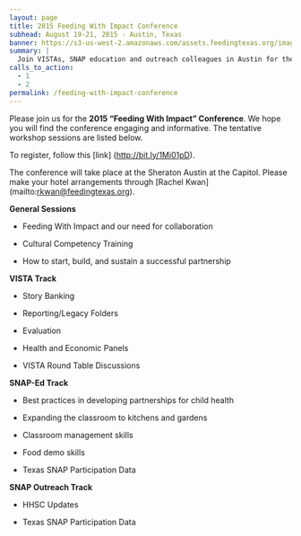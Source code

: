 ```yaml
---
layout: page
title: 2015 Feeding With Impact Conference
subhead: August 19-21, 2015 - Austin, Texas
banner: https://s3-us-west-2.amazonaws.com/assets.feedingtexas.org/images/banners/banner-02.jpg
summary: |
  Join VISTAs, SNAP education and outreach colleagues in Austin for the 2015 “Feeding With Impact” Conference. 
calls_to_action:
  - 1
  - 2
permalink: /feeding-with-impact-conference
---
```

Please join us for the **2015 “Feeding With Impact” Conference**. We hope you will find the conference engaging and informative. The tentative workshop sessions are listed below.

To register, follow this [link] (http://bit.ly/1Mi01pD).

The conference will take place at the Sheraton Austin at the Capitol. Please make your hotel arrangements through [Rachel Kwan] (mailto:rkwan@feedingtexas.org). 

**General Sessions**

* Feeding With Impact and our need for collaboration

* Cultural Competency Training

* How to start, build, and sustain a successful partnership

**VISTA Track**

* Story Banking

* Reporting/Legacy Folders

* Evaluation

* Health and Economic Panels

* VISTA Round Table Discussions

**SNAP-Ed Track**

* Best practices in developing partnerships for child health

* Expanding the classroom to kitchens and gardens

* Classroom management skills

* Food demo skills

* Texas SNAP Participation Data

**SNAP Outreach Track**

* HHSC Updates

* Texas SNAP Participation Data


